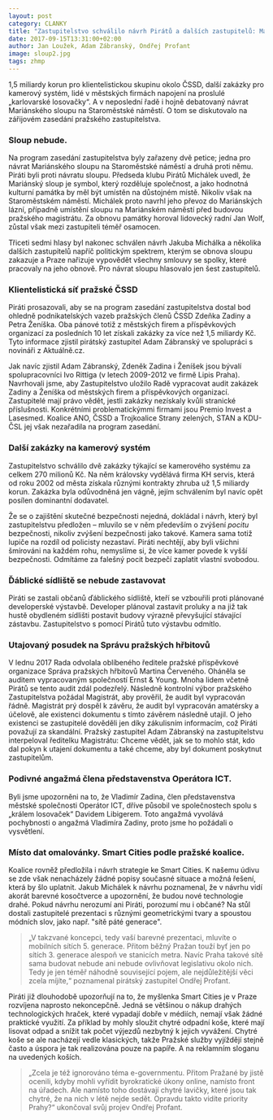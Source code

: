 ```yaml
---
layout: post
category: CLANKY
title: "Zastupitelstvo schválilo návrh Pirátů a dalších zastupitelů: Mariánský sloup na Staroměstském náměstí nebude!"
date: 2017-09-15T13:31:00+02:00
author: Jan Loužek, Adam Zábranský, Ondřej Profant
image: sloup2.jpg
tags: zhmp
---
```


1,5 miliardy korun pro klientelistickou skupinu okolo ČSSD, další zakázky pro kamerový systém, lidé v městských firmách napojení na proslulé „karlovarské losovačky“. A v neposlední řadě i hojně debatovaný návrat Mariánského sloupu na Staroměstské náměstí. O tom se diskutovalo na zářijovém zasedání pražského zastupitelstva. 

### Sloup nebude. 

Na program zasedání zastupitelstva byly zařazeny dvě petice; jedna pro návrat Mariánského sloupu na Staroměstské náměstí a druhá proti němu. Piráti byli proti návratu sloupu. Předseda klubu Pirátů Michálek uvedl, že Mariánský sloup je symbol, který rozděluje společnost, a jako hodnotná kulturní památka by měl být umístěn na důstojném místě. Nikoliv však na Staroměstském náměstí. Michálek proto navrhl jeho převoz do Mariánských lázní, případně umístění sloupu na Mariánském náměstí před budovou pražského magistrátu. Za obnovu památky horoval lidovecký radní Jan Wolf, zůstal však mezi zastupiteli téměř osamocen. 

Třiceti sedmi hlasy byl nakonec schválen návrh Jakuba Michálka a několika dalších zastupitelů napříč politickým spektrem, kterým se obnova sloupu zakazuje a Praze nařizuje vypovědět všechny smlouvy se spolky, které pracovaly na jeho obnově. Pro návrat sloupu hlasovalo jen šest zastupitelů. 

### Klientelistická síť pražské ČSSD

Piráti prosazovali, aby se na program zasedání zastupitelstva dostal bod ohledně podnikatelských vazeb pražských členů ČSSD Zdeňka Zadiny a Petra Ženíška. Oba pánové totiž z městských firem a příspěvkových organizací za posledních 10 let získali zakázky za více než 1,5 miliardy Kč. Tyto informace zjistil pirátský zastupitel Adam Zábranský ve spolupráci s novináři z Aktuálně.cz. 

Jak navíc zjistil Adam Zábranský, Zdeněk Zadina i Ženíšek jsou bývalí spolupracovníci Ivo Rittiga (v letech 2009-2012 ve firmě Lipis Praha). Navrhovali jsme, aby Zastupitelstvo uložilo Radě vypracovat audit zakázek Zadiny a Ženíška od městských firem a příspěvkových organizací. Zastupitelé mají právo vědět, jestli zakázky nezískaly kvůli stranické příslušnosti. Konkrétními problematickýmmi firmami jsou Premio Invest a Lasesmed. Koalice ANO, ČSSD a Trojkoalice Strany zelených, STAN a KDU-ČSL jej však nezařadila na program zasedání. 

### Další zakázky na kamerový systém

Zastupitelstvo schválilo dvě zakázky týkající se kamerového systému za celkem 270 milionů Kč. Na něm královsky vydělává firma KH servis, která od roku 2002 od města získala různými kontrakty zhruba už 1,5 miliardy korun. Zakázka byla odůvodněná jen vágně, jejím schválením byl navíc opět posílen dominantní dodavatel. 

Že se o zajištění skutečné bezpečnosti nejedná, dokládal i návrh, který byl zastupitelstvu předložen – mluvilo se v něm především o zvýšení *pocitu* bezpečnosti, nikoliv zvýšení bezpečnosti jako takové. Kamera sama totiž lupiče na rozdíl od policisty nezastaví. Piráti nechtějí, aby byli všichni šmírováni na každém rohu, nemyslíme si, že více kamer povede k vyšší bezpečnosti. Odmítáme za falešný pocit bezpečí zaplatit vlastní svobodou. 

### Ďáblické sídliště se nebude zastavovat

Piráti se zastali občanů ďáblického sídliště, kteří se vzbouřili proti plánované developerské výstavbě. Developer plánoval zastavit proluky a na již tak hustě obydleném sídlišti postavit budovy výrazně převyšující stávající zástavbu. Zastupitelstvo s pomocí Pirátů tuto výstavbu odmítlo.

### Utajovaný posudek na Správu pražských hřbitovů

V lednu 2017 Rada odvolala oblíbeného ředitele pražské příspěvkové organizace Správa pražských hřbitovů Martina Červeného. Oháněla se auditem vypracovaným společností Ernst & Young. Mnoha lidem včetně Pirátů se tento audit zdál podezřelý. Následně kontrolní výbor pražského Zastupitelstva požádal Magistrát, aby prověřil, že audit byl vypracován řádně. Magistrát prý dospěl k závěru, že audit byl vypracován amatérsky a účelově, ale existenci dokumentu s tímto závěrem následně utajil. O jeho existenci se zastupitelé dověděli jen díky zákulisním informacím, což Piráti považují za skandální. Pražský zastupitel Adam Zábranský na zastupitelstvu interpeloval ředitelku Magistrátu: Chceme vědět, jak se to mohlo stát, kdo dal pokyn k utajení dokumentu a také chceme, aby byl dokument poskytnut zastupitelům.

### Podivné angažmá člena představenstva Operátora ICT. 

Byli jsme upozorněni na to, že Vladimír Zadina, člen představenstva městské společnosti Operátor ICT, dříve působil ve společnostech spolu s „králem losovaček“ Davidem Libigerem. Toto angažmá vyvolává pochybnosti o angažmá Vladimíra Zadiny, proto jsme ho požádali o vysvětlení.

### Místo dat omalovánky. Smart Cities podle pražské koalice.

Koalice rovněž předložila i návrh strategie ke Smart Cities. K našemu údivu se zde však nenacházely žádné popisy současné situace a možná řešení, která by šlo uplatnit. Jakub Michálek k návrhu poznamenal, že v návrhu vidí akorát barevné kosočtverce a upozornění, že budou nové technologie drahé. Pokud návrhu nerozumí ani Piráti, porozumí mu i občané? Na stůl dostali zastupitelé prezentaci s různými geometrickými tvary a spoustou módních slov, jako např. "sítě páté generace".  

> „V takzvané koncepci, tedy vaší barevné prezentaci, mluvíte o mobilních sítích 5. generace. Přitom běžný Pražan touží byť jen po sítích 3. generace alespoň ve stanicích metra. Navíc Praha takové sítě sama budovat nebude ani nebude ovlivňovat legislativu okolo nich. Tedy je jen téměř náhodně související pojem, ale nejdůležitější věci zcela míjíte,“ poznamenal pirátský zastupitel Ondřej Profant.

Piráti již dlouhodobě upozorňují na to, že myšlenka Smart Cities je v Praze rozvíjena naprosto nekoncepčně. Jedná se většinou o nákup drahých technologických hraček, které vypadají dobře v médiích, nemají však žádné praktické využití. Za příklad by mohly sloužit chytré odpadní koše, které mají lisovat odpad a snížit tak počet výjezdů nezbytný k jejich vyvážení. Chytré koše se ale nacházejí vedle klasických, takže Pražské služby vyjíždějí stejně často a úspora je tak realizována pouze na papíře. A na reklamním sloganu na uvedených koších.

> „Zcela je též ignorováno téma e-governmentu. Přitom Pražané by jistě ocenili, kdyby mohli vyřídit byrokratické úkony online, namísto front na úřadech. Ale namísto toho dostávají chytré lavičky, které jsou tak chytré, že na nich v létě nejde sedět. Opravdu takto vidíte priority Prahy?“ ukončoval svůj projev Ondřej Profant.

